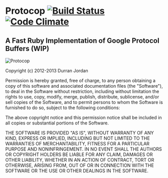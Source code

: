 Protocop [![Build Status](https://secure.travis-ci.org/durran/protocop.png?branch=master&.png)](http://travis-ci.org/durran/protocop) [![Code Climate](https://codeclimate.com/badge.png)](https://codeclimate.com/github/durran/protocop)
========

A Fast Ruby Implementation of Google Protocol Buffers (WIP)
-----------------------------------------------------------

![Protocop](http://4.bp.blogspot.com/_WkKZJVG5wTk/TQcB2hEMrSI/AAAAAAAC0iY/wJTKOB4vyj0/s1600/MovieQuiz_1183-0695986.jpg)

Copyright (c) 2012-2013 Durran Jordan

Permission is hereby granted, free of charge, to any person obtaining
a copy of this software and associated documentation files (the
"Software"), to deal in the Software without restriction, including
without limitation the rights to use, copy, modify, merge, publish,
distribute, sublicense, and/or sell copies of the Software, and to
permit persons to whom the Software is furnished to do so, subject to
the following conditions:

The above copyright notice and this permission notice shall be
included in all copies or substantial portions of the Software.

THE SOFTWARE IS PROVIDED "AS IS", WITHOUT WARRANTY OF ANY KIND,
EXPRESS OR IMPLIED, INCLUDING BUT NOT LIMITED TO THE WARRANTIES OF
MERCHANTABILITY, FITNESS FOR A PARTICULAR PURPOSE AND
NONINFRINGEMENT. IN NO EVENT SHALL THE AUTHORS OR COPYRIGHT HOLDERS BE
LIABLE FOR ANY CLAIM, DAMAGES OR OTHER LIABILITY, WHETHER IN AN ACTION
OF CONTRACT, TORT OR OTHERWISE, ARISING FROM, OUT OF OR IN CONNECTION
WITH THE SOFTWARE OR THE USE OR OTHER DEALINGS IN THE SOFTWARE.
